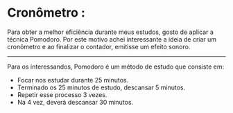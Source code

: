 <h1>Cronômetro : </h1>
 Para obter a melhor eficiência durante meus estudos, gosto de aplicar a técnica <n>Pomodoro</n>.
 Por este motivo achei interessante a ideia de criar um cronômetro e ao finalizar o contador, emitisse um efeito sonoro.
 <hr>
 Para os interessandos, Pomodoro é um método de estudo que consiste em:
 <ul>
 <li>Focar nos estudar durante 25 minutos.</li>
 <li>Terminado os 25 minutos de estudo, descansar 5 minutos.</li>
 <li>Repetir esse processo 3 vezes.</li>
 <li>Na 4 vez, deverá descansar 30 minutos.</li> 
 </ul>

